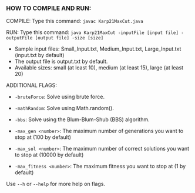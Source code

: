 ### HOW TO COMPILE AND RUN:

COMPILE: Type this command: `javac Karp21MaxCut.java`

RUN: Type this command: `java Karp21MaxCut -inputFile [input file] -outputFile [output file] -size [size]`

- Sample input files: Small_Input.txt, Medium_Input.txt, Large_Input.txt (input.txt by default)
- The output file is output.txt by default.
- Available sizes: small (at least 10), medium (at least 15), large (at least 20)


ADDITIONAL FLAGS:
- `-bruteForce`: Solve using brute force.
- `-mathRandom`: Solve using Math.random().
- `-bbs`: Solve using the Blum-Blum-Shub (BBS) algorithm.

- `-max_gen <number>`: The maximum number of generations you want to stop at (100 by default)
- `-max_sol <number>`: The maximum number of correct solutions you want to stop at (10000 by default)
- `-max_fitness <number>`: The maximum fitness you want to stop at (1 by default)

Use `--h` or `--help` for more help on flags.
